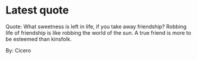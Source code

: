 # Latest quote 

Quote: What sweetness is left in life, if you take away friendship? Robbing life of friendship is like robbing the world of the sun. A true friend is more to be esteemed than kinsfolk. 

By: Cicero